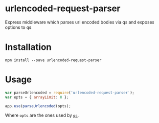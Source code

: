 urlencoded-request-parser
=========================

Express middleware which parses url encoded bodies via qs and exposes options to qs

Installation
============
``npm install --save urlencoded-request-parser``

Usage
=====

```javascript
var parseUrlencoded = require('urlencoded-request-parser');
var opts = { arrayLimit: 0 };

app.use(parseUrlencoded(opts);
```

Where `opts` are the ones used by [`qs`](https://github.com/hapijs/qs).
